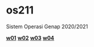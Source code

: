# os211
Sistem Operasi Genap 2020/2021

[**w01**](https://fikriadidharma.github.io/os211/W01)
[**w02**](https://fikriadidharma.github.io/os211/W02)
[**w03**](https://fikriadidharma.github.io/os211/W03)
[**w04**](https://fikriadidharma.github.io/os211/W04)
